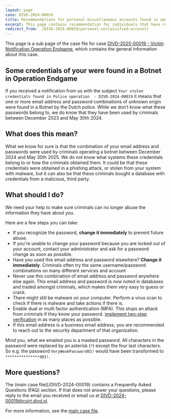 ```yaml
---
layout: page
case: DIVD-2024-00019
title: Recommendations for personal miscellaneous accounts found in operation Endgame
excerpt: This page contains recommendation for individuals that have received a notification from about a personal credentials of unknown origin that were found as part of Operation Endgame
redirect_from:  /DIVD-2024-00019/personal-unclassified-account/
---
```

This page is a sub page of the case file for case [DIVD-2025-00019 - Victim Notification Operation Endgame](/DIVD-2029-00019/), which contains the general information about this case.

## Some credentials of your were found in a Botnet in Operation Endgame

If you received a notification from us with the subject `Your stolen credentials found in Police operation  - DIVD-2024-00019` it means that one or more email address and password combinations of unknown origin were found in a Botnet by the Dutch police.
While we don’t know what these passwords belong to, we do know that they have been used by criminals between December 2023 and May 30th 2024.

## What does this mean?

What we know for sure is that the combination of your email address and passwords were used by criminals operating a botnet between December 2024 and May 30th 2025. 
We do not know what systems these credentials belong to or how the criminals obtained them. It could be that these credentials were obtained in a phishing attack, or stolen from your system with malware, but it can also be that these criminals bought a database with credentials from a malicious, third party.

## What should I do?


We need your help to make sure criminals can no longer abuse the information they have about you.

Here are a few steps you can take:
* If you recognize the password, **change it immediately** to prevent future abuse.
* If you're unable to change your password because you are locked out of your account, contact your administrator and ask for a password change as soon as possible.
* Have you used this email address and password elsewhere? **Change it immediately**.
Criminals often try the same username/password combinations on many different services and account
* Never use this combination of email address and password anywhere else again.
This email address and password is now noted in databases and traded amongst criminals, which makes them very easy to guess or crack.
* There might still be malware on your computer. Perform a virus scan to check if there is malware and take actions if there is.
* Enable dual or multi factor authentication (MFA). This stops an attack from criminals if they know your password. [implement two-step verification](https://ssd.eff.org/module/how-enable-two-factor-authentication) in as many places as possible.
* If this email address is a business email address, you are recommended to reach out to the security department of that organization.


Mind you, what we emailed you is a masked password. All characters in the password were replaced by an asterisk (`*`) except the four last characters. So e.g. the password `VeryWeakPassword01!` would have been transformed to `***************d01!`.

## More questions?

The (main case file)[/DIVD-2024-00019) contains a Frequently Asked Questions (FAQ) section. If that does not answer your questions, please reply to the email you received or email us at [DIVD-2024-00019@csirt.divd.nl](mailto:DIVD-2024-00019@csirt.divd.nl?SUBJECT:Question+about+DIVD-2024-00019).

For more information, see the [main case file](/DIVD-2024-00019/).



